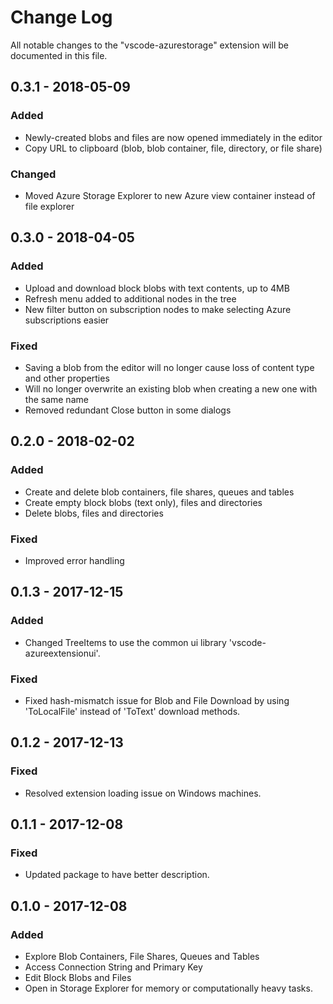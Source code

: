 # Change Log
All notable changes to the "vscode-azurestorage" extension will be documented in this file.

## 0.3.1 - 2018-05-09

### Added
- Newly-created blobs and files are now opened immediately in the editor
- Copy URL to clipboard (blob, blob container, file, directory, or file share)

### Changed
- Moved Azure Storage Explorer to new Azure view container instead of file explorer

## 0.3.0 - 2018-04-05
### Added
- Upload and download block blobs with text contents, up to 4MB
- Refresh menu added to additional nodes in the tree
- New filter button on subscription nodes to make selecting Azure subscriptions easier

### Fixed
- Saving a blob from the editor will no longer cause loss of content type and other properties
- Will no longer overwrite an existing blob when creating a new one with the same name
- Removed redundant Close button in some dialogs

## 0.2.0 - 2018-02-02
### Added
- Create and delete blob containers, file shares, queues and tables
- Create empty block blobs (text only), files and directories
- Delete blobs, files and directories

### Fixed
- Improved error handling

## 0.1.3 - 2017-12-15
### Added
 - Changed TreeItems to use the common ui library 'vscode-azureextensionui'.

### Fixed
 - Fixed hash-mismatch issue for Blob and File Download by using 'ToLocalFile' instead of 'ToText' download methods.

## 0.1.2 - 2017-12-13
### Fixed
 - Resolved extension loading issue on Windows machines.

## 0.1.1 - 2017-12-08
### Fixed
 - Updated package to have better description.

## 0.1.0 - 2017-12-08
### Added
 - Explore Blob Containers, File Shares, Queues and Tables
 - Access Connection String and Primary Key
 - Edit Block Blobs and Files
 - Open in Storage Explorer for memory or computationally heavy tasks.
